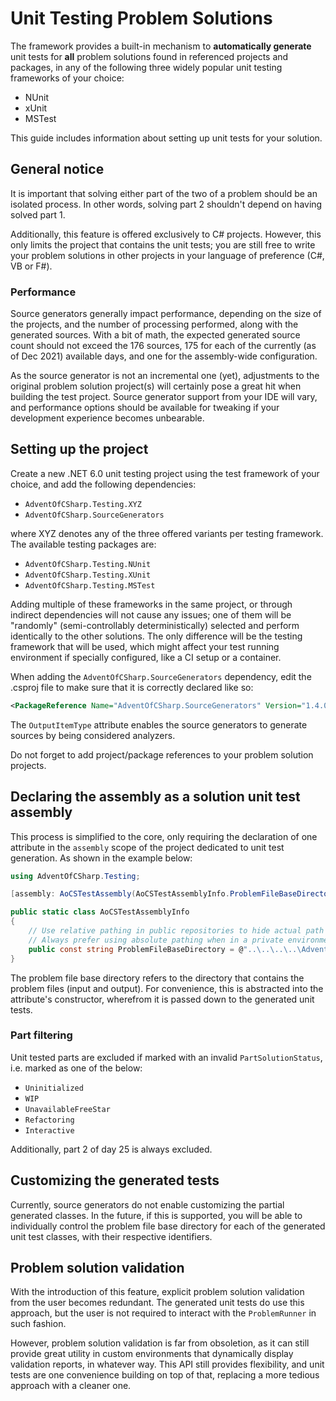 # Unit Testing Problem Solutions

The framework provides a built-in mechanism to **automatically generate** unit tests for **all** problem solutions found in referenced projects and packages, in any of the following three widely popular unit testing frameworks of your choice:
- NUnit
- xUnit
- MSTest

This guide includes information about setting up unit tests for your solution.

## General notice

It is important that solving either part of the two of a problem should be an isolated process. In other words, solving part 2 shouldn't depend on having solved part 1.

Additionally, this feature is offered exclusively to C# projects. However, this only limits the project that contains the unit tests; you are still free to write your problem solutions in other projects in your language of preference (C#, VB or F#).

### Performance

Source generators generally impact performance, depending on the size of the projects, and the number of processing performed, along with the generated sources. With a bit of math, the expected generated source count should not exceed the 176 sources, 175 for each of the currently (as of Dec 2021) available days, and one for the assembly-wide configuration.

As the source generator is not an incremental one (yet), adjustments to the original problem solution project(s) will certainly pose a great hit when building the test project. Source generator support from your IDE will vary, and performance options should be available for tweaking if your development experience becomes unbearable.

## Setting up the project

Create a new .NET 6.0 unit testing project using the test framework of your choice, and add the following dependencies:
- `AdventOfCSharp.Testing.XYZ`
- `AdventOfCSharp.SourceGenerators`

where XYZ denotes any of the three offered variants per testing framework. The available testing packages are:
- `AdventOfCSharp.Testing.NUnit`
- `AdventOfCSharp.Testing.XUnit`
- `AdventOfCSharp.Testing.MSTest`

Adding multiple of these frameworks in the same project, or through indirect dependencies will not cause any issues; one of them will be "randomly" (semi-controllably deterministically) selected and perform identically to the other solutions. The only difference will be the testing framework that will be used, which might affect your test running environment if specially configured, like a CI setup or a container.

When adding the `AdventOfCSharp.SourceGenerators` dependency, edit the .csproj file to make sure that it is correctly declared like so:
```xml
<PackageReference Name="AdventOfCSharp.SourceGenerators" Version="1.4.0" OutputItemType="Analyzer"/>
```

The `OutputItemType` attribute enables the source generators to generate sources by being considered analyzers.

Do not forget to add project/package references to your problem solution projects.

## Declaring the assembly as a solution unit test assembly

This process is simplified to the core, only requiring the declaration of one attribute in the `assembly` scope of the project dedicated to unit test generation. As shown in the example below:
```csharp
using AdventOfCSharp.Testing;

[assembly: AoCSTestAssembly(AoCSTestAssemblyInfo.ProblemFileBaseDirectory)]

public static class AoCSTestAssemblyInfo
{
    // Use relative pathing in public repositories to hide actual path
    // Always prefer using absolute pathing when in a private environment
    public const string ProblemFileBaseDirectory = @"..\..\..\..\AdventOfCode";
}
```

The problem file base directory refers to the directory that contains the problem files (input and output). For convenience, this is abstracted into the attribute's constructor, wherefrom it is passed down to the generated unit tests.

### Part filtering

Unit tested parts are excluded if marked with an invalid `PartSolutionStatus`, i.e. marked as one of the below:
- `Uninitialized`
- `WIP`
- `UnavailableFreeStar`
- `Refactoring`
- `Interactive`

Additionally, part 2 of day 25 is always excluded.

## Customizing the generated tests

Currently, source generators do not enable customizing the partial generated classes. In the future, if this is supported, you will be able to individually control the problem file base directory for each of the generated unit test classes, with their respective identifiers.

## Problem solution validation

With the introduction of this feature, explicit problem solution validation from the user becomes redundant. The generated unit tests do use this approach, but the user is not required to interact with the `ProblemRunner` in such fashion.

However, problem solution validation is far from obsoletion, as it can still provide great utility in custom environments that dynamically display validation reports, in whatever way. This API still provides flexibility, and unit tests are one convenience building on top of that, replacing a more tedious approach with a cleaner one.
